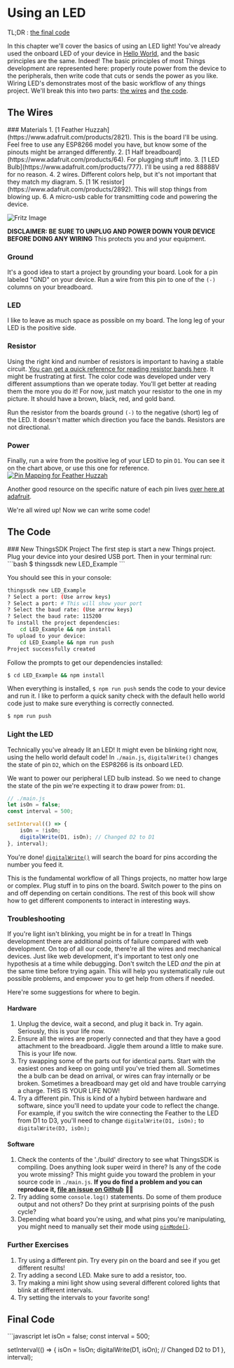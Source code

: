 # Using an LED

TL;DR : [the final code](#final-code)

In this chapter we'll cover the basics of using an LED light! You've already used the onboard LED of your device in [Hello World](https://guides.thingssdk.com/examples/hello_world.html), and the basic principles are the same. Indeed! The basic principles of most Things development are represented here: properly route power from the device to the peripherals, then write code that cuts or sends the power as you like. Wiring LED's demonstrates most of the basic workflow of any things project. We'll break this into two parts: [the wires](#the-wires) and [the code](#the-code).

<h2 id="the-wires">The Wires</h2>
### Materials
1. [1 Feather Huzzah](https://www.adafruit.com/products/2821). This is the board I'll be using. Feel free to use any ESP8266 model you have, but know some of the pinouts might be arranged differently.
2. [1 Half breadboard](https://www.adafruit.com/products/64). For plugging stuff into.  
3. [1 LED Bulb](https://www.adafruit.com/products/777). I'll be using a red 88888V for no reason.  
4. 2 wires. Different colors help, but it's not important that they match my diagram.  
5. [1 1K resistor](https://www.adafruit.com/products/2892). This will stop things from blowing up.
6. A micro-usb cable for transmitting code and powering the device.

![Fritz Image](schematic_led-example.jpg)

**DISCLAIMER: BE SURE TO UNPLUG AND POWER DOWN YOUR DEVICE BEFORE DOING ANY WIRING** This protects you and your equipment.

### Ground
It's a good idea to start a project by grounding your board. Look for a pin labeled "GND" on your device. Run a wire from this pin to one of the `(-)` columns on your breadboard.

### LED
I like to leave as much space as possible on my board. The long leg of your LED is the positive side.

### Resistor
Using the right kind and number of resistors is important to having a stable circuit. [You can get a quick reference for reading resistor bands here](http://www.ladyada.net/images/metertutorial/rescolorcode.jpg). It might be frustrating at first. The color code was developed under very different assumptions than we operate today. You'll get better at reading them the more you do it! For now, just match your resistor to the one in my picture. It should have a brown, black, red, and gold band.

Run the resistor from the boards ground `(-)` to the negative (short) leg of the LED. It doesn't matter which direction you face the bands. Resistors are not directional.

### Power
Finally, run a wire from the positive leg of your LED to pin `D1`. You can see it on the chart above, or use this one for reference. [![Pin Mapping for Feather Huzzah](https://www.evernote.com/l/Ae-o5j4YXJZKmpSg6OGCj3HmXgKmxIUlbKsB/image.png)](http://www.espruino.com/EspruinoESP8266) 

Another good resource on the specific nature of each pin lives [over here at adafruit](https://learn.adafruit.com/adafruit-feather-huzzah-esp8266/pinouts/#gpio-pins). 

We're all wired up! Now we can write some code!

<h2 id="the-code">The Code</h2>
### New ThingsSDK Project
The first step is start a new Things project. Plug your device into your desired USB port. Then in your terminal run:
```bash
$ thingssdk new LED_Example
```

You should see this in your console:
```bash
thingssdk new LED_Example
? Select a port: (Use arrow keys)
? Select a port: # This will show your port
? Select the baud rate: (Use arrow keys)
? Select the baud rate: 115200
To install the project dependencies:
    cd LED_Example && npm install
To upload to your device:
    cd LED_Example && npm run push
Project successfully created
```

Follow the prompts to get our dependencies installed:

```bash
$ cd LED_Example && npm install
```

When everything is installed, `$ npm run push` sends the code to your device and run it. I like to perform a quick sanity check with the default hello world code just to make sure everything is correctly connected.

```bash
$ npm run push
```

### Light the LED
Technically you've already lit an LED! It might even be blinking right now, using the hello world default code! In `./main.js`, `digitalWrite()` changes the state of pin `D2`, which on the ESP8266 is its onboard LED.

We want to power our peripheral LED bulb instead. So we need to change the state of the pin we're expecting it to draw power from: `D1`.

```javascript
// ./main.js
let isOn = false;
const interval = 500;

setInterval(() => {
    isOn = !isOn;
    digitalWrite(D1, isOn); // Changed D2 to D1
}, interval);
```

You're done! [`digitalWrite()`](http://www.espruino.com/Reference#l__global_digitalWrite) will search the board for pins according the number you feed it.

This is the fundamental workflow of all Things projects, no matter how large or complex. Plug stuff in to pins on the board. Switch power to the pins on and off depending on certain conditions. The rest of this book will show how to get different components to interact in interesting ways.

### Troubleshooting
If you're light isn't blinking, you might be in for a treat! In Things development there are additional points of failure compared with web development. On top of all our code, there're all the wires and mechanical devices. Just like web development, it's important to test only one hypothesis at a time while debugging. Don't switch the LED *and* the pin at the same time before trying again. This will help you systematically rule out possible problems, and empower you to get help from others if needed.

Here're some suggestions for where to begin.

#### Hardware
1. Unplug the device, wait a second, and plug it back in. Try again. Seriously, this is your life now.  
2. Ensure all the wires are properly connected and that they have a good  attachment to the breadboard. Jiggle them around a little to make sure. This is your life now.  
3. Try swapping some of the parts out for identical parts. Start with the easiest ones and keep on going until you've tried them all. Sometimes the a bulb can be dead on arrival, or wires can fray internally or be broken. Sometimes a breadboard may get old and have trouble carrying a charge. THIS IS YOUR LIFE NOW!  
4. Try a different pin. This is kind of a hybird between hardware and software, since you'll need to update your code to reflect the change. For example, if you switch the wire connecting the Feather to the LED from D1 to D3, you'll need to change `digitalWrite(D1, isOn);` to `digitalWrite(D3, isOn);`

#### Software
1. Check the contents of the './build' directory to see what ThingsSDK is compiling. Does anything look super weird in there? Is any of the code you wrote missing? This might guide you toward the problem in your source code in `./main.js`. **If you do find a problem and you can reproduce it, [file an issue on Github]()** 🙇🏻  
2. Try adding some `console.log()` statements. Do some of them produce output and not others? Do they print at surprising points of the push cycle?  
3. Depending what board you're using, and what pins you're manipulating, you might need to manually set their mode using [`pinMode()`](http://www.espruino.com/Reference#l__global_pinMode).

### Further Exercises
1. Try using a different pin. Try every pin on the board and see if you get different results!  
2. Try adding a second LED. Make sure to add a resistor, too.  
3. Try making a mini light show using several different colored lights that blink at different intervals.  
4. Try setting the intervals to your favorite song!

<h2 id="final-code">Final Code</h2>
```javascript
let isOn = false;
const interval = 500;

setInterval(() => {
    isOn = !isOn;
    digitalWrite(D1, isOn); // Changed D2 to D1
}, interval);
```
